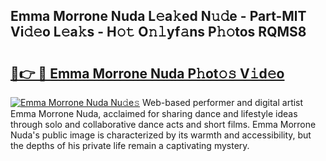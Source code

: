 ## Emma Morrone Nuda L𝚎a𝚔ed N𝚞𝚍e - Part-MlT Vi𝚍𝚎o L𝚎a𝚔s - H𝚘𝚝 O𝚗𝚕yf𝚊ns P𝚑𝚘tos RQMS8

# <h2><a href="http://kf0245.oniu.top/?m=Emma+Morrone+Nuda">🔗👉 🔴 Emma Morrone Nuda P𝚑ot𝚘𝚜 V𝚒d𝚎o</a></h2>

[![Emma Morrone Nuda Nu𝚍e𝚜](https://i.imgur.com/0qMVB7G.gif)](http://kf0245.oniu.top/?m=Emma+Morrone+Nuda)
Web-based performer and digital artist Emma Morrone Nuda, acclaimed for sharing dance and lifestyle ideas through solo and collaborative dance acts and short films. Emma Morrone Nuda's public image is characterized by its warmth and accessibility, but the depths of his private life remain a captivating mystery.  
